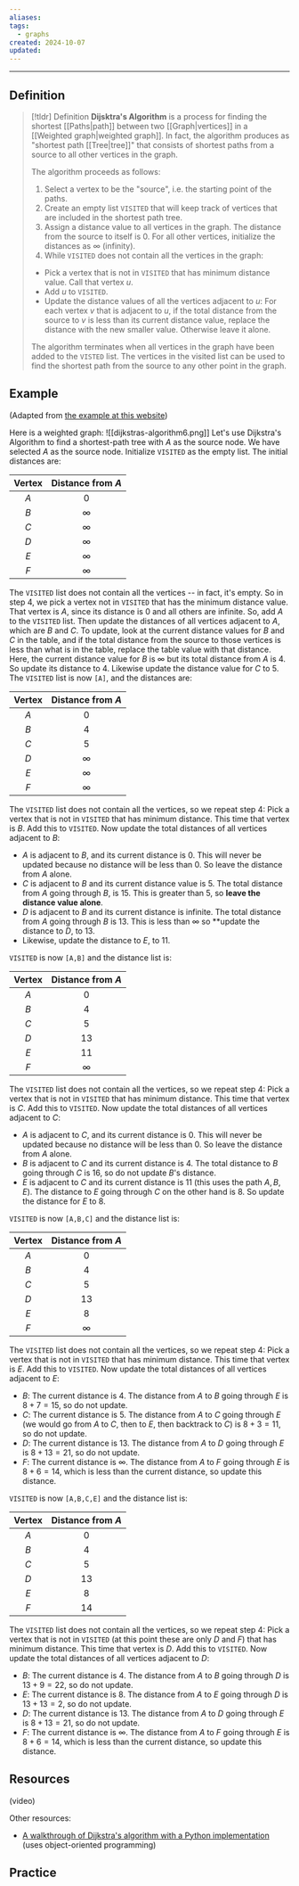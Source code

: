 ```yaml
---
aliases: 
tags:
  - graphs
created: 2024-10-07
updated:
---
```

---
## Definition 

> [!tldr] Definition
> **Dijsktra's Algorithm** is a process for finding the shortest [[Paths|path]] between two [[Graph|vertices]] in a [[Weighted graph|weighted graph]]. In fact, the algorithm produces as "shortest path [[Tree|tree]]" that consists of shortest paths from a source to all other vertices in the graph. 
> 
> The algorithm proceeds as follows: 
> 1. Select a vertex to be the "source", i.e. the starting point of the paths. 
> 2. Create an empty list `VISITED` that will keep track of vertices that are included in the shortest path tree. 
> 3. Assign a distance value to all vertices in the graph. The distance from the source to itself is 0. For all other vertices, initialize the distances as $\infty$ (infinity). 
> 4. While `VISITED` does not contain all the vertices in the graph: 
> 	- Pick a vertex that is not in `VISITED` that has minimum distance value. Call that vertex $u$. 
> 	- Add $u$ to `VISITED`. 
> 	- Update the distance values of all the vertices adjacent to $u$: For each vertex $v$ that is adjacent to $u$, if the total distance from the source to $v$ is less than its current distance value, replace the distance with the new smaller value. Otherwise leave it alone. 
> 
> The algorithm terminates when all vertices in the graph have been added to the `VISTED` list. The vertices in the visited list can be used to find the shortest path from the source to any other point in the graph. 

## Example

(Adapted from [the example at this website](https://www.javatpoint.com/dijkstras-algorithm))

Here is a weighted graph: 
![[dijkstras-algorithm6.png]]
Let's use Dijkstra's Algorithm to find a shortest-path tree with $A$ as the source node. We have selected $A$ as the source node. Initialize `VISITED` as the empty list. The initial distances are: 

| Vertex | Distance from $A$ |
| :----: | :---------------: |
|  $A$   |        $0$        |
|  $B$   |     $\infty$      |
|  $C$   |     $\infty$      |
|  $D$   |     $\infty$      |
|  $E$   |     $\infty$      |
|  $F$   |     $\infty$      |

The `VISITED` list does not contain all the vertices -- in fact, it's empty. So in step 4, we pick a vertex not in `VISITED` that has the minimum distance value. That vertex is $A$, since its distance is 0 and all others are infinite. So, add $A$ to the `VISITED` list. Then update the distances of all vertices adjacent to $A$, which are $B$ and $C$. To update, look at the current distance values for $B$ and $C$ in the table, and if the total distance from the source to those vertices is less than what is in the table, replace the table value with that distance. Here, the current distance value for $B$ is $\infty$ but its total distance from $A$ is $4$. So update its distance to $4$. Likewise update the distance value for $C$ to $5$. The `VISITED` list is now `[A]`, and the distances are:

| Vertex | Distance from $A$ |
| :----: | :---------------: |
|  $A$   |        $0$        |
|  $B$   |        $4$        |
|  $C$   |        $5$        |
|  $D$   |     $\infty$      |
|  $E$   |     $\infty$      |
|  $F$   |     $\infty$      |
The `VISITED` list does not contain all the vertices, so we repeat step 4: Pick a vertex that is not in `VISITED` that has minimum distance. This time that vertex is $B$. Add this to `VISITED`. Now update the total distances of all vertices adjacent to $B$: 

- $A$ is adjacent to $B$, and its current distance is $0$. This will never be updated because no distance will be less than $0$. So leave the distance from $A$ alone. 
- $C$ is adjacent to $B$ and its current distance value is $5$. The total distance from $A$ going through $B$, is 15. This is greater than $5$, so **leave the distance value alone**. 
- $D$ is adjacent to $B$ and its current distance is infinite. The total distance from $A$ going through $B$ is 13. This is less than $\infty$ so **update the distance to $D$, to $13$. 
- Likewise, update the distance to $E$, to $11$. 

`VISITED` is now `[A,B]` and the distance list is: 

| Vertex | Distance from $A$ |
| :----: | :---------------: |
|  $A$   |        $0$        |
|  $B$   |        $4$        |
|  $C$   |        $5$        |
|  $D$   |       $13$        |
|  $E$   |       $11$        |
|  $F$   |     $\infty$      |
The `VISITED` list does not contain all the vertices, so we repeat step 4: Pick a vertex that is not in `VISITED` that has minimum distance. This time that vertex is $C$. Add this to `VISITED`.  Now update the total distances of all vertices adjacent to $C$: 

- $A$ is adjacent to $C$, and its current distance is $0$. This will never be updated because no distance will be less than $0$. So leave the distance from $A$ alone. 
- $B$ is adjacent to $C$ and its current distance is $4$. The total distance to $B$ going through $C$ is 16, so do not update $B$'s distance. 
- $E$ is adjacent to $C$ and its current distance is $11$ (this uses the path $A, B, E$). The distance to $E$ going through $C$ on the other hand is $8$. So update the distance for $E$ to $8$. 

`VISITED` is now `[A,B,C]` and the distance list is: 

| Vertex | Distance from $A$ |
| :----: | :---------------: |
|  $A$   |        $0$        |
|  $B$   |        $4$        |
|  $C$   |        $5$        |
|  $D$   |     $13$      |
|  $E$   |     $8$      |
|  $F$   |     $\infty$      |
The `VISITED` list does not contain all the vertices, so we repeat step 4: Pick a vertex that is not in `VISITED` that has minimum distance. This time that vertex is $E$. Add this to `VISITED`.  Now update the total distances of all vertices adjacent to $E$: 

- $B$: The current distance is $4$. The distance from $A$ to $B$ going through $E$ is $8+7 =15$, so do not update. 
- $C$: The current distance is $5$. The distance from $A$ to $C$ going through $E$ (we would go from $A$ to $C$, then to $E$, then backtrack to $C$) is $8+3 =11$, so do not update.
- $D$: The current distance is $13$. The distance from $A$ to $D$ going through $E$ is $8+13 =21$, so do not update. 
- $F$: The current distance is $\infty$. The distance from $A$ to $F$ going through $E$ is $8+6 =14$, which is less than the current distance, so update this distance. 

`VISITED` is now `[A,B,C,E]` and the distance list is: 

| Vertex | Distance from $A$ |
| :----: | :---------------: |
|  $A$   |        $0$        |
|  $B$   |        $4$        |
|  $C$   |        $5$        |
|  $D$   |       $13$        |
|  $E$   |        $8$        |
|  $F$   |       $14$        |

The `VISITED` list does not contain all the vertices, so we repeat step 4: Pick a vertex that is not in `VISITED` (at this point these are only $D$ and $F$) that has minimum distance. This time that vertex is $D$. Add this to `VISITED`.  Now update the total distances of all vertices adjacent to $D$: 

- $B$: The current distance is $4$. The distance from $A$ to $B$ going through $D$ is $13+9=22$, so do not update. 
- $E$: The current distance is $8$. The distance from $A$ to $E$ going through $D$ is $13+13 =2$, so do not update.
- $D$: The current distance is $13$. The distance from $A$ to $D$ going through $E$ is $8+13 =21$, so do not update. 
- $F$: The current distance is $\infty$. The distance from $A$ to $F$ going through $E$ is $8+6 =14$, which is less than the current distance, so update this distance. 
## Resources 

(video)

Other resources: 
- [A walkthrough of Dijkstra's algorithm with a Python implementation](https://www.w3schools.com/dsa/dsa_algo_graphs_dijkstra.php) (uses object-oriented programming)

## Practice 
